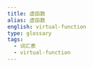 ```yaml
---
title: 虚函数
alias: 虚函数
english: virtual-function
type: glossary
tags:
  - 词汇表
  - virtual-function
---
```

